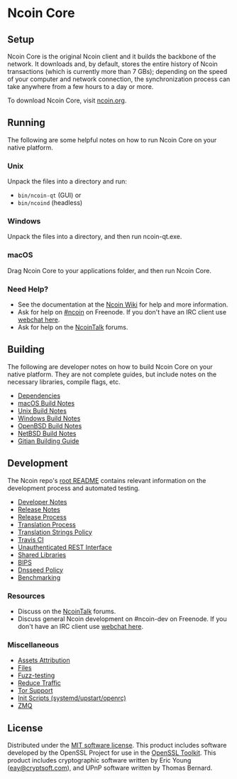 Ncoin Core
=============

Setup
---------------------
Ncoin Core is the original Ncoin client and it builds the backbone of the network. It downloads and, by default, stores the entire history of Ncoin transactions (which is currently more than 7 GBs); depending on the speed of your computer and network connection, the synchronization process can take anywhere from a few hours to a day or more.

To download Ncoin Core, visit [ncoin.org](https://ncoin.org).

Running
---------------------
The following are some helpful notes on how to run Ncoin Core on your native platform.

### Unix

Unpack the files into a directory and run:

- `bin/ncoin-qt` (GUI) or
- `bin/ncoind` (headless)

### Windows

Unpack the files into a directory, and then run ncoin-qt.exe.

### macOS

Drag Ncoin Core to your applications folder, and then run Ncoin Core.

### Need Help?

* See the documentation at the [Ncoin Wiki](https://ncoin.info/)
for help and more information.
* Ask for help on [#ncoin](http://webchat.freenode.net?channels=ncoin) on Freenode. If you don't have an IRC client use [webchat here](http://webchat.freenode.net?channels=ncoin).
* Ask for help on the [NcoinTalk](https://ncointalk.io/) forums.

Building
---------------------
The following are developer notes on how to build Ncoin Core on your native platform. They are not complete guides, but include notes on the necessary libraries, compile flags, etc.

- [Dependencies](dependencies.md)
- [macOS Build Notes](build-osx.md)
- [Unix Build Notes](build-unix.md)
- [Windows Build Notes](build-windows.md)
- [OpenBSD Build Notes](build-openbsd.md)
- [NetBSD Build Notes](build-netbsd.md)
- [Gitian Building Guide](gitian-building.md)

Development
---------------------
The Ncoin repo's [root README](/README.md) contains relevant information on the development process and automated testing.

- [Developer Notes](developer-notes.md)
- [Release Notes](release-notes.md)
- [Release Process](release-process.md)
- [Translation Process](translation_process.md)
- [Translation Strings Policy](translation_strings_policy.md)
- [Travis CI](travis-ci.md)
- [Unauthenticated REST Interface](REST-interface.md)
- [Shared Libraries](shared-libraries.md)
- [BIPS](bips.md)
- [Dnsseed Policy](dnsseed-policy.md)
- [Benchmarking](benchmarking.md)

### Resources
* Discuss on the [NcoinTalk](https://ncointalk.io/) forums.
* Discuss general Ncoin development on #ncoin-dev on Freenode. If you don't have an IRC client use [webchat here](http://webchat.freenode.net/?channels=ncoin-dev).

### Miscellaneous
- [Assets Attribution](assets-attribution.md)
- [Files](files.md)
- [Fuzz-testing](fuzzing.md)
- [Reduce Traffic](reduce-traffic.md)
- [Tor Support](tor.md)
- [Init Scripts (systemd/upstart/openrc)](init.md)
- [ZMQ](zmq.md)

License
---------------------
Distributed under the [MIT software license](/COPYING).
This product includes software developed by the OpenSSL Project for use in the [OpenSSL Toolkit](https://www.openssl.org/). This product includes
cryptographic software written by Eric Young ([eay@cryptsoft.com](mailto:eay@cryptsoft.com)), and UPnP software written by Thomas Bernard.
